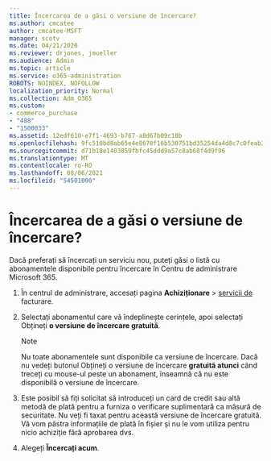 ```yaml
---
title: Încercarea de a găsi o versiune de încercare?
ms.author: cmcatee
author: cmcatee-MSFT
manager: scotv
ms.date: 04/21/2020
ms.reviewer: drjones, jmueller
ms.audience: Admin
ms.topic: article
ms.service: o365-administration
ROBOTS: NOINDEX, NOFOLLOW
localization_priority: Normal
ms.collection: Adm_O365
ms.custom:
- commerce_purchase
- "488"
- "1500033"
ms.assetid: 12edf610-e7f1-4693-b767-a8d67b09c10b
ms.openlocfilehash: 9fc510bd8ab65e4e8670f16b530751bd35254da4d8c7c0feab3cfbf1d0e24303
ms.sourcegitcommit: d71b18e1403859fbfc45ddd9a57c8ab68f4d9f96
ms.translationtype: MT
ms.contentlocale: ro-RO
ms.lasthandoff: 08/06/2021
ms.locfileid: "54501000"
---
```

# <a name="trying-to-find-a-trial"></a>Încercarea de a găsi o versiune de încercare?

Dacă preferați să încercați un serviciu nou, puteți găsi o listă cu abonamentele disponibile pentru încercare în Centru de administrare Microsoft 365.
  
1. În centrul de administrare, accesați pagina **Achiziționare** \> [servicii de](https://go.microsoft.com/fwlink/p/?linkid=868433) facturare.

2. Selectați abonamentul care vă îndeplinește cerințele, apoi selectați Obțineți  **o versiune de încercare gratuită**.

    > [!NOTE]
    > Nu toate abonamentele sunt disponibile ca versiune de încercare. Dacă nu vedeți butonul Obțineți o versiune de încercare **gratuită atunci** când treceți cu mouse-ul peste un abonament, înseamnă că nu este disponibilă o versiune de încercare.
  
3. Este posibil să fiți solicitat să introduceți un card de credit sau altă metodă de plată pentru a furniza o verificare suplimentară ca măsură de securitate. Nu veți fi taxat pentru această versiune de încercare gratuită. Vă vom păstra informațiile de plată în fișier și nu le vom utiliza pentru nicio achiziție fără aprobarea dvs.

4. Alegeți **Încercați acum**.